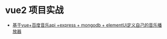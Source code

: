 # vue2 项目实战

- [基于vue+百度音乐api +express + mongodb + elementUi定义自己的音乐播放器](https://www.jianshu.com/p/db0b6f58a9f3)
